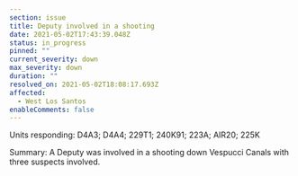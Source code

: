 ```yaml
---
section: issue
title: Deputy involved in a shooting
date: 2021-05-02T17:43:39.048Z
status: in_progress
pinned: ""
current_severity: down
max_severity: down
duration: ""
resolved_on: 2021-05-02T18:08:17.693Z
affected:
  - West Los Santos
enableComments: false
---
```

Units responding: D4A3; D4A4; 229T1; 240K91; 223A; AIR20; 225K

Summary: A Deputy was involved in a shooting down Vespucci Canals with three suspects involved.